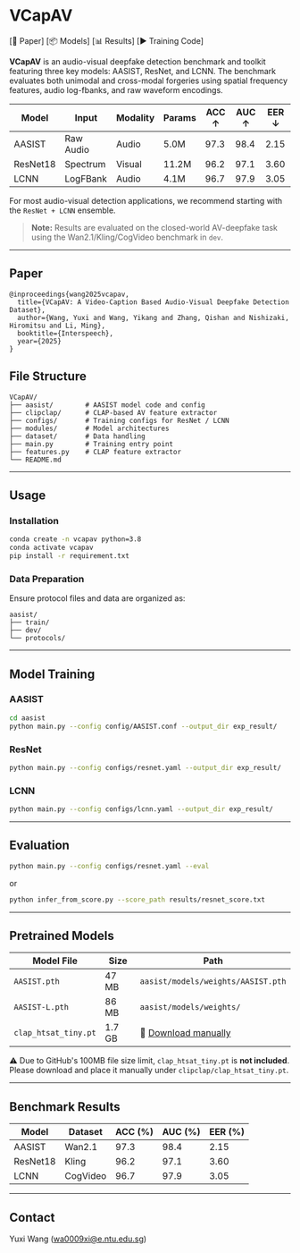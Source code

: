 # VCapAV

[📄 Paper] [📦 Models] [📊 Results] [▶ Training Code]

**VCapAV** is an audio-visual deepfake detection benchmark and toolkit featuring three key models: AASIST, ResNet, and LCNN. The benchmark evaluates both unimodal and cross-modal forgeries using spatial frequency features, audio log-fbanks, and raw waveform encodings.

| Model     | Input     | Modality | Params | ACC ↑ | AUC ↑ | EER ↓ |
|-----------|-----------|----------|--------|-------|-------|--------|
| AASIST    | Raw Audio | Audio    | 5.0M   | 97.3  | 98.4  | 2.15   |
| ResNet18  | Spectrum  | Visual   | 11.2M  | 96.2  | 97.1  | 3.60   |
| LCNN      | LogFBank  | Audio    | 4.1M   | 96.7  | 97.9  | 3.05   |

For most audio-visual detection applications, we recommend starting with the `ResNet + LCNN` ensemble.

> **Note:** Results are evaluated on the closed-world AV-deepfake task using the Wan2.1/Kling/CogVideo benchmark in `dev`.

---

## Paper

```
@inproceedings{wang2025vcapav,
  title={VCapAV: A Video-Caption Based Audio-Visual Deepfake Detection Dataset},
  author={Wang, Yuxi and Wang, Yikang and Zhang, Qishan and Nishizaki, Hiromitsu and Li, Ming},
  booktitle={Interspeech},
  year={2025}
}
```

## File Structure

```
VCapAV/
├── aasist/        # AASIST model code and config
├── clipclap/      # CLAP-based AV feature extractor
├── configs/       # Training configs for ResNet / LCNN
├── modules/       # Model architectures
├── dataset/       # Data handling
├── main.py        # Training entry point
├── features.py    # CLAP feature extractor
└── README.md
```

---

## Usage

### Installation

```bash
conda create -n vcapav python=3.8
conda activate vcapav
pip install -r requirement.txt
```

### Data Preparation

Ensure protocol files and data are organized as:

```
aasist/
├── train/
├── dev/
└── protocols/
```
---

## Model Training

### AASIST

```bash
cd aasist
python main.py --config config/AASIST.conf --output_dir exp_result/
```

### ResNet

```bash
python main.py --config configs/resnet.yaml --output_dir exp_result/
```

### LCNN

```bash
python main.py --config configs/lcnn.yaml --output_dir exp_result/
```

---

## Evaluation

```bash
python main.py --config configs/resnet.yaml --eval
```

or

```bash
python infer_from_score.py --score_path results/resnet_score.txt
```

---

## Pretrained Models

| Model File                | Size   | Path                                |
|--------------------------|--------|-------------------------------------|
| `AASIST.pth`             | 47 MB  | `aasist/models/weights/AASIST.pth` |
| `AASIST-L.pth`           | 86 MB  | `aasist/models/weights/`           |
| `clap_htsat_tiny.pt`     | 1.7 GB | 🔗 [Download manually](#)           |

⚠️ Due to GitHub's 100MB file size limit, `clap_htsat_tiny.pt` is **not included**.  
Please download and place it manually under `clipclap/clap_htsat_tiny.pt`.

---

## Benchmark Results

| Model    | Dataset  | ACC (%) | AUC (%) | EER (%) |
|----------|----------|---------|---------|---------|
| AASIST   | Wan2.1   | 97.3    | 98.4    | 2.15    |
| ResNet18 | Kling    | 96.2    | 97.1    | 3.60    |
| LCNN     | CogVideo | 96.7    | 97.9    | 3.05    |

---

## Contact

Yuxi Wang (wa0009xi@e.ntu.edu.sg)
